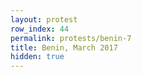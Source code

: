 ```yaml
---
layout: protest
row_index: 44
permalink: protests/benin-7
title: Benin, March 2017
hidden: true
---
```

